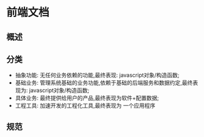 # 前端文档

## 概述

## 分类

- 抽象功能: 无任何业务依赖的功能,最终表现: javascript对象/构造函数;
- 基础业务: 管理系统基础的业务功能,依赖于基础的后端服务和数据约定,最终表现为: javascript对象/构造函数;
- 具体业务: 最终提供给用户的产品,最终表现为软件+配置数据;
- 工程工具: 加速开发的工程化工具,最终表现为 一个应用程序

## 规范
